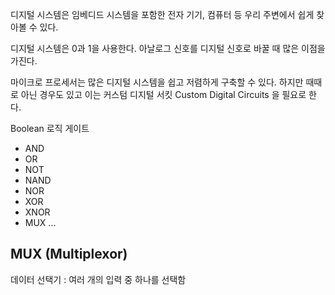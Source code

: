 디지털 시스템은 임베디드 시스템을 포함한 전자 기기, 컴퓨터 등 우리 주변에서 쉽게 찾아볼 수 있다.

디지털 시스템은 0과 1을 사용한다. 아날로그 신호를 디지털 신호로 바꿀 때 많은 이점을 가진다.

마이크로 프로세서는 많은 디지털 시스템을 쉽고 저렴하게 구축할 수 있다. 하지만 때때로 아닌 경우도 있고 이는 커스텀 디지털 서킷 Custom Digital Circuits 을 필요로 한다.



Boolean 로직 게이트

* AND
* OR
* NOT
* NAND
* NOR
* XOR
* XNOR
* MUX ...



## MUX (Multiplexor)

데이터 선택기 : 여러 개의 입력 중 하나를 선택함 




